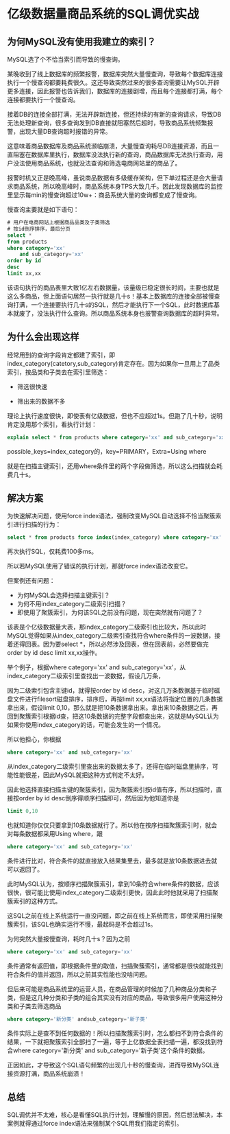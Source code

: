 # 亿级数据量商品系统的SQL调优实战

## 为何MySQL没有使用我建立的索引？

MySQL选了个不恰当索引而导致的慢查询。

某晚收到了线上数据库的频繁报警，数据库突然大量慢查询，导致每个数据库连接执行一个慢查询都要耗费很久。这还导致突然过来的很多查询需要让MySQL开辟更多连接，因此报警也告诉我们，数据库的连接剧增，而且每个连接都打满，每个连接都要执行一个慢查询。

接着DB的连接全部打满，无法开辟新连接，但还持续的有新的查询请求，导致DB无法处理新查询，很多查询发到DB直接就阻塞然后超时，导致商品系统频繁报警，出现大量DB查询超时报错的异常。

这意味着商品数据库及商品系统濒临崩溃，大量慢查询耗尽DB连接资源，而且一直阻塞在数据库里执行，数据库没法执行新的查询，商品数据库无法执行查询，用户没法使用商品系统，也就没法查询和筛选电商网站里的商品了。

报警时机又正是晚高峰，虽说商品数据有多级缓存架构，但下单过程还是会大量请求商品系统，所以晚高峰时，商品系统本身TPS大致几千。因此发现数据库的监控里显示每min的慢查询超过10w+：商品系统大量的查询都变成了慢查询。

慢查询主要就是如下语句：

```sql
# 用户在电商网站上根据商品品类及子类筛选
# 按id倒序排序，最后分页
select * 
from products 
where category='xx' 
	and sub_category='xx' 
order by id 
desc 
limit xx,xx
```

该语句执行的商品表里大致1亿左右数据量，该量级已稳定很长时间，主要也就是这么多商品，但上面语句居然一执行就是几十s！基本上数据库的连接全部被慢查询打满，一个连接要执行几十s的SQL，然后才能执行下一个SQL，此时数据库基本就废了，没法执行什么查询。所以商品系统本身也报警查询数据库的超时异常。

## 为什么会出现这样

经常用到的查询字段肯定都建了索引，即index_category(catetory,sub_category)肯定存在。因为如果你一旦用上了品类索引，按品类和子类去在索引里筛选：

- 筛选很快速

- 筛出来的数据不多

理论上执行速度很快，即使表有亿级数据，但也不应超过1s。但跑了几十秒，说明肯定没用那个索引，看执行计划：

```sql
explain select * from products where category='xx' and sub_category='xx' order by id desc limit xx,xx 
```

possible_keys=index_category的，key=PRIMARY，Extra=Using where

就是在扫描主键索引，还用where条件里的两个字段做筛选，所以这么扫描就会耗费几十s。

## 解决方案

为快速解决问题，使用force index语法，强制改变MySQL自动选择不恰当聚簇索引进行扫描的行为：

```sql
select * from products force index(index_category) where category='xx' and sub_category='xx' order by id desc limit xx,xx
```

再次执行SQL，仅耗费100多ms。

所以若MySQL使用了错误的执行计划，那就force index语法改变它。

但案例还有问题：

- 为何MySQL会选择扫描主键索引？
- 为何不用index_category二级索引扫描？
- 即使用了聚簇索引，为何该SQL之前没有问题，现在突然就有问题了？

该表是个亿级数据量大表，那index_category二级索引也比较大，所以此时MySQL觉得如果从index_category二级索引查找符合where条件的一波数据，接着还得回表。因为要select *，所以必然涉及回表，但在回表前，必然要做完order by id desc limit xx,xx操作。

举个例子，根据where category='xx' and sub_category='xx'，从index_category二级索引里查找出一波数据，假设几万条，

因为二级索引包含主键id，就得按order by id desc，对这几万条数据基于临时磁盘文件进行ﬁlesort磁盘排序，排序后，再按limit xx,xx语法将指定位置的几条数据拿出来，假设limit 0,10，那么就是把10条数据拿出来。拿出来10条数据之后，再回到聚簇索引根据id查，把这10条数据的完整字段都查出来，这就是MySQL认为如果你使用index_category的话，可能会发生的一个情况。

所以他担心，你根据

```sql
where category='xx' and sub_category='xx'
```

从index_category二级索引里查出来的数据太多了，还得在临时磁盘里排序，可能性能很差，因此MySQL就把这种方式判定不太好。

因此他选择直接扫描主键的聚簇索引，因为聚簇索引按id值有序，所以扫描时，直接按order by id desc倒序得顺序扫描即可，然后因为他知道你是

```sql
limit 0,10
```

也就知道你仅仅只要拿到10条数据就行了。所以他在按序扫描聚簇索引时，就会对每条数据都采用Using where，跟

```sql
where category='xx' and sub_category='xx'
```

条件进行比对，符合条件的就直接放入结果集里去，最多就是放10条数据进去就可以返回了。

此时MySQL认为，按顺序扫描聚簇索引，拿到10条符合where条件的数据，应该很快，很可能比使用index_category二级索引更快，因此此时他就采用了扫描聚簇索引的这种方式。

这SQL之前在线上系统运行一直没问题，即之前在线上系统而言，即使采用扫描聚簇索引，该SQL也确实运行不慢，最起码是不会超过1s。

为何突然大量报慢查询，耗时几十s？因为之前

```sql
where category='xx' and sub_category='xx'
```

条件通常有返回值，即根据条件里的取值，扫描聚簇索引，通常都是很快就能找到符合条件的值并返回，所以之前其实性能也没啥问题。

但后来可能是商品系统里的运营人员，在商品管理的时候加了几种商品分类和子类，但是这几种分类和子类的组合其实没有对应的商品，导致很多用户使用这种分类和子类去筛选商品

```sql
where category='新分类' andsub_category='新子类'
```

条件实际上是查不到任何数据的！所以扫描聚簇索引时，怎么都扫不到符合条件的结果，一下就把聚簇索引全部扫了一遍，等于上亿数据全表扫描一遍，都没找到符合where category='新分类' and sub_category='新子类'这个条件的数据。

正因如此，才导致这个SQL语句频繁的出现几十秒的慢查询，进而导致MySQL连接资源打满，商品系统崩溃！

## 总结

SQL调优并不太难，核心是看懂SQL执行计划，理解慢的原因，然后想法解决，本案例就得通过force index语法来强制某个SQL用我们指定的索引。
